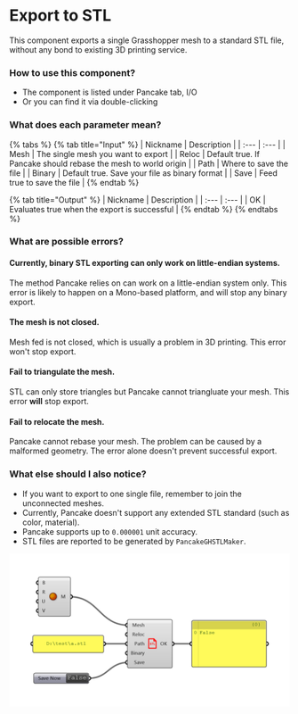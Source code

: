 # Export to STL

This component exports a single Grasshopper mesh to a standard STL file, without any bond to existing 3D printing service.

### How to use this component?

* The component is listed under Pancake tab, I/O
* Or you can find it via double-clicking

### What does each parameter mean?

{% tabs %}
{% tab title="Input" %}
| Nickname | Description |
| :--- | :--- |
| Mesh | The single mesh you want to export |
| Reloc | Default true. If Pancake should rebase the mesh to world origin |
| Path | Where to save the file |
| Binary | Default true. Save your file as binary format |
| Save | Feed true to save the file |
{% endtab %}

{% tab title="Output" %}
| Nickname | Description |
| :--- | :--- |
| OK | Evaluates true when the export is successful |
{% endtab %}
{% endtabs %}

### What are possible errors?

#### Currently, binary STL exporting can only work on little-endian systems.

The method Pancake relies on can work on a little-endian system only. This error is likely to happen on a Mono-based platform, and will stop any binary export.

#### The mesh is not closed.

Mesh fed is not closed, which is usually a problem in 3D printing. This error won't stop export.

#### Fail to triangulate the mesh.

STL can only store triangles but Pancake cannot triangluate your mesh. This error **will** stop export.

#### Fail to relocate the mesh.

Pancake cannot rebase your mesh. The problem can be caused by a malformed geometry. The error alone doesn't prevent successful export.

### What else should I also notice?

* If you want to export to one single file, remember to join the unconnected meshes.
* Currently, Pancake doesn't support any extended STL standard \(such as color, material\).
* Pancake supports up to `0.000001` unit accuracy.
* STL files are reported to be generated by `PancakeGHSTLMaker`.

![Example screenshot](../.gitbook/assets/polygon.png)



